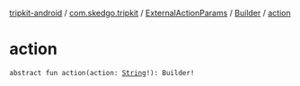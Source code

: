 [tripkit-android](../../../index.md) / [com.skedgo.tripkit](../../index.md) / [ExternalActionParams](../index.md) / [Builder](index.md) / [action](./action.md)

# action

`abstract fun action(action: `[`String`](https://kotlinlang.org/api/latest/jvm/stdlib/kotlin/-string/index.html)`!): Builder!`
